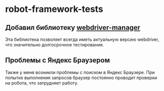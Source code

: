 # robot-framework-tests

## Добавил библиотеку [webdriver-manager](https://github.com/SeleniumHQ/selenium/tree/trunk/python)
Эта библиотека позволяет всегда иметь актуальную версию webdriver, что значительно долгосрочное тестирование.

## Проблемы с Яндекс Браузером
Также у меня возникли проблемы с поиском в Яндекс Браузере. При попытке выполнения запросов браузер постоянно проводит проверки на робота, что затрудняет работу.
